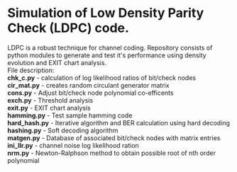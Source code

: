 # Simulation of Low Density Parity Check (LDPC) code.
LDPC is a robust technique for channel coding. Repository consists of python modules to generate and test it's performance using density evolution and EXIT chart analysis.<br />
File description:<br />
**chk_c.py** - calculation of log likelihood ratios of bit/check nodes <br />
**cir_mat.py** - creates random circulant generator matrix <br />
**cons.py** - Adjust bit/check node polynomial co-efficents<br />
**exch.py** - Threshold analysis<br />
**exit.py** - EXIT chart analysis<br />
**hamming.py** - Test sample hamming code<br />
**hard_hash.py** - Iterative algorithm and BER calculation using hard decoding<br />
**hashing.py** - Soft decoding algorithm <br />
**matgen.py** - Database of associated bit/check nodes with matrix entries<br />
**ini_llr.py** - channel noise log likelihood ration<br />
**nrm.py** - Newton-Ralphson method to obtain possible root of nth order polynomial<br />






